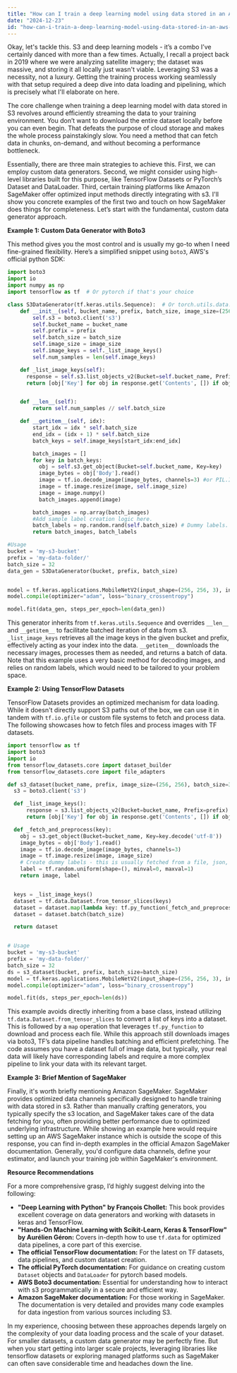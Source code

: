 ```yaml
---
title: "How can I train a deep learning model using data stored in an AWS S3 bucket?"
date: "2024-12-23"
id: "how-can-i-train-a-deep-learning-model-using-data-stored-in-an-aws-s3-bucket"
---
```


Okay, let's tackle this. S3 and deep learning models - it’s a combo I’ve certainly danced with more than a few times. Actually, I recall a project back in 2019 where we were analyzing satellite imagery; the dataset was massive, and storing it all locally just wasn't viable. Leveraging S3 was a necessity, not a luxury. Getting the training process working seamlessly with that setup required a deep dive into data loading and pipelining, which is precisely what I'll elaborate on here.

The core challenge when training a deep learning model with data stored in S3 revolves around efficiently streaming the data to your training environment. You don’t want to download the entire dataset locally before you can even begin. That defeats the purpose of cloud storage and makes the whole process painstakingly slow. You need a method that can fetch data in chunks, on-demand, and without becoming a performance bottleneck.

Essentially, there are three main strategies to achieve this. First, we can employ custom data generators. Second, we might consider using high-level libraries built for this purpose, like TensorFlow Datasets or PyTorch’s Dataset and DataLoader. Third, certain training platforms like Amazon SageMaker offer optimized input methods directly integrating with s3. I'll show you concrete examples of the first two and touch on how SageMaker does things for completeness. Let’s start with the fundamental, custom data generator approach.

**Example 1: Custom Data Generator with Boto3**

This method gives you the most control and is usually my go-to when I need fine-grained flexibility. Here’s a simplified snippet using `boto3`, AWS's official python SDK:

```python
import boto3
import io
import numpy as np
import tensorflow as tf  # Or pytorch if that's your choice

class S3DataGenerator(tf.keras.utils.Sequence):  # Or torch.utils.data.Dataset
    def __init__(self, bucket_name, prefix, batch_size, image_size=(256, 256)):
        self.s3 = boto3.client('s3')
        self.bucket_name = bucket_name
        self.prefix = prefix
        self.batch_size = batch_size
        self.image_size = image_size
        self.image_keys = self._list_image_keys()
        self.num_samples = len(self.image_keys)

    def _list_image_keys(self):
      response = self.s3.list_objects_v2(Bucket=self.bucket_name, Prefix=self.prefix)
      return [obj['Key'] for obj in response.get('Contents', []) if obj['Key'].lower().endswith(('.jpg', '.jpeg', '.png'))]


    def __len__(self):
        return self.num_samples // self.batch_size

    def __getitem__(self, idx):
        start_idx = idx * self.batch_size
        end_idx = (idx + 1) * self.batch_size
        batch_keys = self.image_keys[start_idx:end_idx]

        batch_images = []
        for key in batch_keys:
          obj = self.s3.get_object(Bucket=self.bucket_name, Key=key)
          image_bytes = obj['Body'].read()
          image = tf.io.decode_image(image_bytes, channels=3) #or PIL.Image.open if you are using pytorch.
          image = tf.image.resize(image, self.image_size)
          image = image.numpy()
          batch_images.append(image)

        batch_images = np.array(batch_images)
        #Add sample label creation logic here.
        batch_labels = np.random.rand(self.batch_size) # Dummy labels.
        return batch_images, batch_labels

#Usage
bucket = 'my-s3-bucket'
prefix = 'my-data-folder/'
batch_size = 32
data_gen = S3DataGenerator(bucket, prefix, batch_size)


model = tf.keras.applications.MobileNetV2(input_shape=(256, 256, 3), include_top=False)
model.compile(optimizer="adam", loss="binary_crossentropy")

model.fit(data_gen, steps_per_epoch=len(data_gen))
```

This generator inherits from `tf.keras.utils.Sequence` and overrides `__len__` and `__getitem__` to facilitate batched iteration of data from s3. `_list_image_keys` retrieves all the image keys in the given bucket and prefix, effectively acting as your index into the data. `__getitem__` downloads the necessary images, processes them as needed, and returns a batch of data. Note that this example uses a very basic method for decoding images, and relies on random labels, which would need to be tailored to your problem space.

**Example 2: Using TensorFlow Datasets**

TensorFlow Datasets provides an optimized mechanism for data loading. While it doesn't directly support S3 paths out of the box, we can use it in tandem with `tf.io.gfile` or custom file systems to fetch and process data. The following showcases how to fetch files and process images with TF datasets.

```python
import tensorflow as tf
import boto3
import io
from tensorflow_datasets.core import dataset_builder
from tensorflow_datasets.core import file_adapters

def s3_dataset(bucket_name, prefix, image_size=(256, 256), batch_size=32):
  s3 = boto3.client('s3')

  def _list_image_keys():
      response = s3.list_objects_v2(Bucket=bucket_name, Prefix=prefix)
      return [obj['Key'] for obj in response.get('Contents', []) if obj['Key'].lower().endswith(('.jpg', '.jpeg', '.png'))]

  def _fetch_and_preprocess(key):
    obj = s3.get_object(Bucket=bucket_name, Key=key.decode('utf-8'))
    image_bytes = obj['Body'].read()
    image = tf.io.decode_image(image_bytes, channels=3)
    image = tf.image.resize(image, image_size)
    # Create dummy labels - this is usually fetched from a file, json, etc., also from s3.
    label = tf.random.uniform(shape=(), minval=0, maxval=1)
    return image, label


  keys = _list_image_keys()
  dataset = tf.data.Dataset.from_tensor_slices(keys)
  dataset = dataset.map(lambda key: tf.py_function(_fetch_and_preprocess, [key], Tout=[tf.float32, tf.float32] ))
  dataset = dataset.batch(batch_size)

  return dataset


# Usage
bucket = 'my-s3-bucket'
prefix = 'my-data-folder/'
batch_size = 32
ds = s3_dataset(bucket, prefix, batch_size=batch_size)
model = tf.keras.applications.MobileNetV2(input_shape=(256, 256, 3), include_top=False)
model.compile(optimizer="adam", loss="binary_crossentropy")

model.fit(ds, steps_per_epoch=len(ds))
```

This example avoids directly inheriting from a base class, instead utilizing `tf.data.Dataset.from_tensor_slices` to convert a list of keys into a dataset. This is followed by a `map` operation that leverages `tf.py_function` to download and process each file. While this approach still downloads images via boto3, TF’s data pipeline handles batching and efficient prefetching. The code assumes you have a dataset full of image data, but typically, your real data will likely have corresponding labels and require a more complex pipeline to link your data with its relevant target.

**Example 3: Brief Mention of SageMaker**

Finally, it's worth briefly mentioning Amazon SageMaker. SageMaker provides optimized data channels specifically designed to handle training with data stored in s3. Rather than manually crafting generators, you typically specify the s3 location, and SageMaker takes care of the data fetching for you, often providing better performance due to optimized underlying infrastructure. While showing an example here would require setting up an AWS SageMaker instance which is outside the scope of this response, you can find in-depth examples in the official Amazon SageMaker documentation. Generally, you'd configure data channels, define your estimator, and launch your training job within SageMaker's environment.

**Resource Recommendations**

For a more comprehensive grasp, I’d highly suggest delving into the following:

*   **"Deep Learning with Python" by François Chollet:** This book provides excellent coverage on data generators and working with datasets in keras and TensorFlow.
*   **"Hands-On Machine Learning with Scikit-Learn, Keras & TensorFlow" by Aurélien Géron:** Covers in-depth how to use `tf.data` for optimized data pipelines, a core part of this exercise.
*   **The official TensorFlow documentation:** For the latest on TF datasets, data pipelines, and custom dataset creation.
*   **The official PyTorch documentation:** For guidance on creating custom `Dataset` objects and `DataLoader` for pytorch based models.
*   **AWS Boto3 documentation:** Essential for understanding how to interact with s3 programmatically in a secure and efficient way.
*  **Amazon SageMaker documentation:** For those working in SageMaker. The documentation is very detailed and provides many code examples for data ingestion from various sources including S3.

In my experience, choosing between these approaches depends largely on the complexity of your data loading process and the scale of your dataset. For smaller datasets, a custom data generator may be perfectly fine. But when you start getting into larger scale projects, leveraging libraries like tensorflow datasets or exploring managed platforms such as SageMaker can often save considerable time and headaches down the line.
